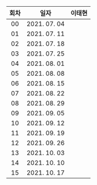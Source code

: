 |회차|일자|이태현|
|:-:|:-:|:--:|
|00|2021. 07. 04||
|01|2021. 07. 11||
|02|2021. 07. 18||
|03|2021. 07. 25||
|04|2021. 08. 01||
|05|2021. 08. 08||
|06|2021. 08. 15||
|07|2021. 08. 22||
|08|2021. 08. 29||
|09|2021. 09. 05||
|10|2021. 09. 12||
|11|2021. 09. 19||
|12|2021. 09. 26||
|13|2021. 10. 03||
|14|2021. 10. 10||
|15|2021. 10. 17||
